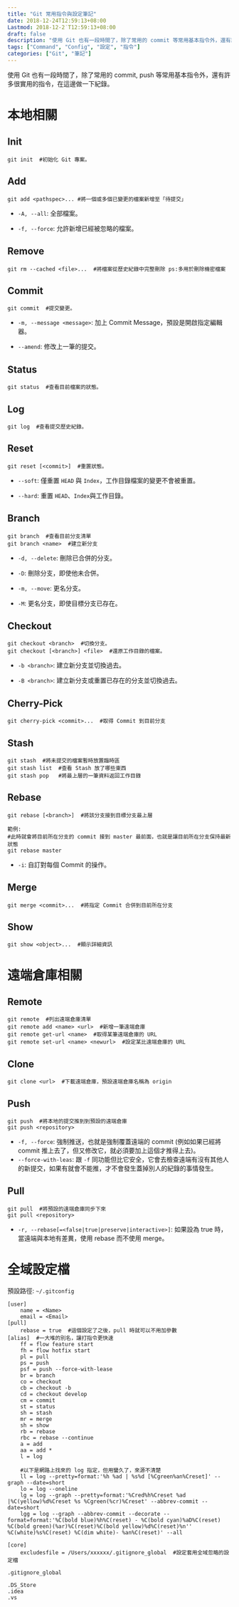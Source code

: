 ```yaml
---
title: "Git 常用指令與設定筆記"
date: 2018-12-24T12:59:13+08:00
Lastmod: 2018-12-2˙T12:59:13+08:00
draft: false
description: "使用 Git 也有一段時間了，除了常用的 commit 等常用基本指令外，還有許多很實用的指令，在這邊做一下紀錄。"
tags: ["Command", "Config", "設定", "指令"]
categories: ["Git", "筆記"]
---
```


使用 Git 也有一段時間了，除了常用的 commit, push 等常用基本指令外，還有許多很實用的指令，在這邊做一下紀錄。

<!--more-->

# 本地相關
## Init
```git
git init  #初始化 Git 專案。
```

## Add
```git
git add <pathspec>... #將一個或多個已變更的檔案新增至「待提交」
```
  * `-A, --all`: 全部檔案。
  
  * `-f, --force`: 允許新增已經被忽略的檔案。

## Remove
```git
git rm --cached <file>...  #將檔案從歷史紀錄中完整刪除 ps:多用於刪除機密檔案
```

## Commit
```git
git commit  #提交變更。
```

  * `-m, --message <message>`: 加上 Commit Message，預設是開啟指定編輯器。
  
  * `--amend`: 修改上一筆的提交。
  
## Status
```git
git status  #查看目前檔案的狀態。
```

## Log
```git
git log  #查看提交歷史紀錄。

```

## Reset
```git
git reset [<commit>]  #重置狀態。
```

  * `--soft`: 僅重置 `HEAD` 與 `Index`，工作目錄檔案的變更不會被重置。
  
  * `--hard`: 重置 `HEAD`、`Index`與工作目錄。

## Branch
```git
git branch  #查看目前分支清單
git branch <name>  #建立新分支
```

  * `-d, --delete`: 刪除已合併的分支。
  
  * `-D`: 刪除分支，即使他未合併。
  
  * `-m, --move`: 更名分支。
    
  * `-M`: 更名分支，即使目標分支已存在。

## Checkout
```git
git checkout <branch>  #切換分支。
git checkout [<branch>] <file>  #還原工作目錄的檔案。
```

  * `-b <branch>`: 建立新分支並切換過去。
  
  * `-B <branch>`: 建立新分支或重置已存在的分支並切換過去。

## Cherry-Pick
```git
git cherry-pick <commit>...  #取得 Commit 到目前分支
```

## Stash
```git
git stash  #將未提交的檔案暫時放置臨時區
git stash list  #查看 Stash 放了哪些東西
git stash pop   #將最上層的一筆資料返回工作目錄
```

## Rebase
```git
git rebase [<branch>]  #將該分支接到目標分支最上層

範例:
#此時就會將目前所在分支的 commit 接到 master 最前面，也就是讓目前所在分支保持最新狀態
git rebase master
```

  * `-i`: 自訂對每個 Commit 的操作。

## Merge
```git
git merge <commit>...  #將指定 Commit 合併到目前所在分支
```

## Show
```git
git show <object>...  #顯示詳細資訊
```

# 遠端倉庫相關
## Remote
```git
git remote  #列出遠端倉庫清單
git remote add <name> <url>  #新增一筆遠端倉庫
git remote get-url <name>  #取得某筆遠端倉庫的 URL
git remote set-url <name> <newurl>  #設定某比遠端倉庫的 URL
```

## Clone
```git
git clone <url>  #下載遠端倉庫，預設遠端倉庫名稱為 origin
```

## Push
```git
git push  #將本地的提交推到到預設的遠端倉庫
git push <repository>
```

  * `-f, --force`: 強制推送，也就是強制覆蓋遠端的 commit (例如如果已經將 commit 推上去了，但又修改它，就必須要加上這個才推得上去)。
  * `--force-with-leas`: 跟 `-f` 同功能但比它安全，它會去檢查遠端有沒有其他人的新提交，如果有就會不能推，才不會發生蓋掉別人的紀錄的事情發生。

## Pull
```git
git pull  #將預設的遠端倉庫同步下來
git pull <repository>
```

  * `-r, --rebase[=<false|true|preserve|interactive>]`: 如果設為 true 時，當遠端與本地有差異，使用 rebase 而不使用 merge。

# 全域設定檔
預設路徑: `~/.gitconfig`
```git
[user]
	name = <Name>
	email = <Email>
[pull]
	rebase = true  #這個設定了之後，pull 時就可以不用加參數
[alias]  #一大堆的別名，讓打指令更快速
	ff = flow feature start
	fh = flow hotfix start
	pl = pull
	ps = push
	psf = push --force-with-lease
	br = branch
	co = checkout
	cb = checkout -b
	cd = checkout develop
	cm = commit
	st = status
	sh = stash
	mr = merge
	sh = show
	rb = rebase
	rbc = rebase --continue
	a = add
	aa = add *
	l = log
	
	#以下是網路上找來的 log 指定，但用蠻久了，來源不清楚
	ll = log --pretty=format:'%h %ad | %s%d [%Cgreen%an%Creset]' --graph --date=short
	lo = log --oneline
	lg = log --graph --pretty=format:'%Cred%h%Creset %ad |%C(yellow)%d%Creset %s %Cgreen(%cr)%Creset' --abbrev-commit --date=short
	lgg = log --graph --abbrev-commit --decorate --format=format:'%C(bold blue)%h%C(reset) - %C(bold cyan)%aD%C(reset) %C(bold green)(%ar)%C(reset)%C(bold yellow)%d%C(reset)%n''          %C(white)%s%C(reset) %C(dim white)- %an%C(reset)' --all

[core]
	excludesfile = /Users/xxxxxx/.gitignore_global  #設定套用全域忽略的設定檔
```

`.gitignore_global`
```git
.DS_Store
.idea
.vs
```